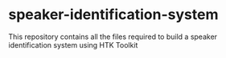 # speaker-identification-system
This repository contains all the files required to build a speaker identification system using HTK Toolkit
